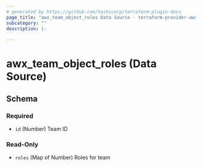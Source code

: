 ```yaml
---
# generated by https://github.com/hashicorp/terraform-plugin-docs
page_title: "awx_team_object_roles Data Source - terraform-provider-awx"
subcategory: ""
description: |-
  
---
```


# awx_team_object_roles (Data Source)





<!-- schema generated by tfplugindocs -->
## Schema

### Required

- `id` (Number) Team ID

### Read-Only

- `roles` (Map of Number) Roles for team


